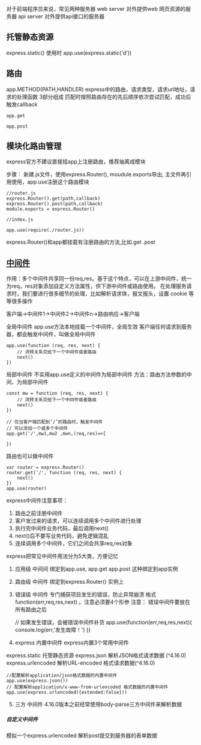 <!--
 * @Date: 2022-11-29 21:43:34
 * @LastEditors: zhaogang 156606672@qq.com
 * @LastEditTime: 2022-11-30 20:12:07
 * @FilePath: /learn-node-20221114/src/system_module/express/describe.md
 * @name: filename
 * @description: description
-->

对于前端程序员来说，常见两种服务器
web server 对外提供web 网页资源的服务器
api server 对外提供api接口的服务器
## 托管静态资源
express.static() 
使用时 app.use(express.static('d'))

## 路由
app.METHOD(PATH,HANDLER)
express中的路由，请求类型，请求url地址，请求的处理函数 3部分组成
匹配时按照路由存在的先后顺序依次尝试匹配，成功后触发callback
    
    app.get

    app.post
## 模块化路由管理
express官方不建议直接挂app上注册路由，推荐抽离成模块

步骤：
新建.js文件，使用express.Router(), moudule.exports导出, 主文件再引用使用，app.use注册这个路由模块
    
    //router.js
    express.Router().get(path,callback)
    express.Router().post(path,callback)
    module.exports = express.Router()

    //index.js

    app.use(require(./router.js))

express.Router()和app都挂载有注册路由的方法,比如.get .post

## [中间件](https://www.expressjs.com.cn/4x/api.html#middleware-callback-function-examples)

作用：多个中间件共享同一份req,res。基于这个特点，可以在上游中间件，统一为req，res对象添加自定义方法属性，供下游中间件或路由使用。
在处理服务请求时，我们要进行很多细节的处理，比如解析请求体，报文报头，设置 cookie 等等很多操作

客户端->中间件1->中间件2->中间件n->路由响应->客户端

全局中间件
app.use方法本地挂载一个中间件，全局生效
客户端任何请求到服务器，都会触发中间件，叫做全局中间件

    app.use(function (req, res, next) {
        // 流转关系交给下一个中间件或者路由
        next()
    })

局部中间件
不实用app.use定义的中间件为局部中间件
方法：路由方法参数的中间，为局部中间件

    const mw = function (req, res, next) {
        // 流转关系交给下一个中间件或者路由
        next()
    })

    // 仅当客户端匹配到‘/’的路由时，触发中间件
    // 可以添加一个或多个中间件
    app.get('/',mw1,mw2 ,mwn,(req,res)=>{

    })


路由也可以做中间件

    var router = express.Router()
    router.get('/', function (req, res, next) {
        next()
    })
    app.use(router)


express中间件注意事项：
1. 路由之前注册中间件
2. 客户发过来的请求，可以连续调用多个中间件进行处理
3. 执行完中间件业务代码，最后调用next()
4. next()后不要写业务代码，避免逻辑混乱
5. 连续调用多个中间件，它们之间会共享req,res对象

express把常见中间件用法分为5大类，方便记忆

1. 应用级 中间间
绑定到app.use, app.get app.post 这种绑定到app实例
2. 路由级 中间件
绑定到express.Router() 实例上

3. 错误级 中间件
专门捕获项目发生的错误，防止异常崩溃
格式 function(err,req,res,next) 。注意必须要4个形参
注意： 错误中间件要放在所有路由之后
    
    // 如果发生错误，会被错误中间件补货
    app.use(function(err,req,res,next){
        console.log(err,'发生故障！')
    })
4. express 内置中间件
express内置3个常用中间件

express.static 托管静态资源
express.json 解析JSON格式请求数据 (^4.16.0)
express.urlencoded 解析URL-encoded 格式请求数据(^4.16.0)

    //配置解析application/json格式数据的内置中间件
    app.use(express.json())
    // 配置解析application/x-www-from-urlencoded 格式数据的内置中间件
    app.use(express.urlencoded({extended:false}))
5. 三方 中间件
4.16.0版本之前经常使用body-parse三方中间件来解析数据

##### 自定义中间件
模拟一个express.urlencoded 解析post提交到服务器的表单数据




